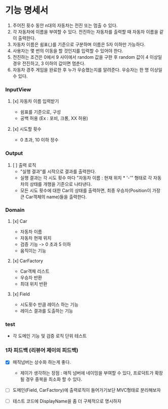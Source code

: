 # 기능 명세서

1. 주어진 횟수 동안 n대의 자동차는 전진 또는 멈출 수 있다.
2. 각 자동차에 이름을 부여할 수 있다. 전진하는 자동차를 출력할 때 자동차 이름을 같이 출력한다.
3. 자동차 이름은 쉼표(,)를 기준으로 구분하며 이름은 5자 이하만 가능하다.
4. 사용자는 몇 번의 이동을 할 것인지를 입력할 수 있어야 한다.
5. 전진하는 조건은 0에서 9 사이에서 random 값을 구한 후 random 값이 4 이상일 경우 전진하고, 3 이하의 값이면 멈춘다.
6. 자동차 경주 게임을 완료한 후 누가 우승했는지를 알려준다. 우승자는 한 명 이상일 수 있다.

### InputView

1. [x] 자동차 이름 입력받기
    - 쉼표를 기준으로, 구성
    - 공백 허용 (Ex : 포비, 크롱, XX 허용)

2. [x] 시도할 횟수
    - 0 초과, 10 이하 정수

### Output

1. [ ] 출력 로직
    - "실행 결과"를 시작으로 결과를 출력한다.
    - 실행 결과는 각 시도 횟수 마다 "자동차 이름 : 현재 위치 * '-'" 형태로 각 자동차의 상태를 개행을 기준으로 나타낸다.
    - 모든 시도 횟수에 대한 Car의 상태를 출력하면, 최종 우승자(Position이 가장 큰 Car객체의 name)들을 출력한다.

### Domain

1. [x] Car
    - 자동차 이름
    - 자동차 현재 위치
    - 검증 기능 -> 0 초과 5 이하
    - 움직이는 기능

2. [x] CarFactory
    - Car객체 리스트
    - 우승자 반환
    - 최대 위치 반환

3. [x] Field
    - 시도횟수 만큼 레이스 하는 기능
    - 레이스 결과를 도출하는 기능

### test

- 각 도메인 기능 및 검증 로직 단위 테스트

### 1차 피드백 (리뷰어 제이의 피드백)

- [x] 매직넘버는 상수화 하는게 좋다.
    - 제이가 생각하는 장점 : 매직 넘버에 네이밍을 부여할 수 있다, 프로덕트가 확장될 경우 중복을 최소화 할 수 있다.

- [ ] 도메인(Field, CarFactory)에 출력로직이 들어가기보단 MVC형태로 분리해보자

- [ ] 테스트 코드에 DisplayName을 좀 더 구체적으로 명시하자
